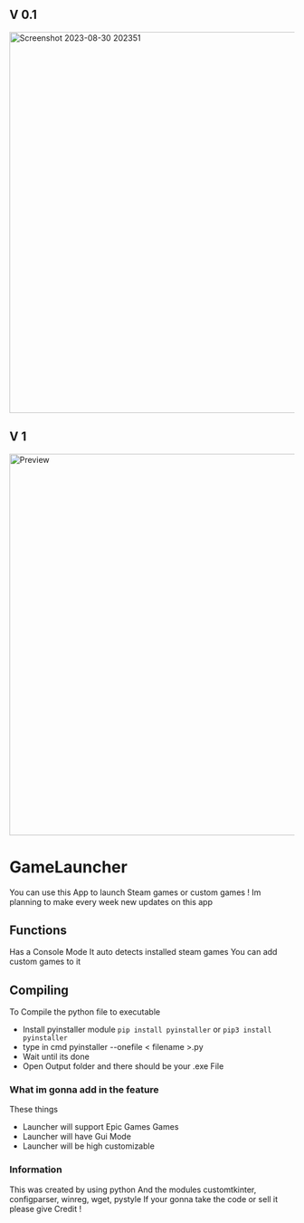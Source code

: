 
## V 0.1
<p>
  <img width="673" alt="Screenshot 2023-08-30 202351" src="https://github.com/RealViper8/GameLauncher/assets/101727162/baba1dde-1050-4837-8d71-c9cd6eb24603">
</p>

## V 1
<p>
  <img width="674" alt="Preview" src="https://github.com/RealViper8/GameLauncher/assets/101727162/52e822cd-9549-4d76-9ed6-720898d51a73">
</p>



GameLauncher
=======
You can use this App to launch Steam games or custom games !
Im planning to make every week new updates on this app

## Functions
Has a Console Mode
It auto detects installed steam games
You can add custom games to it 

## Compiling
To Compile the python file to executable

* Install pyinstaller module `pip install pyinstaller` or `pip3 install pyinstaller`
* type in cmd pyinstaller --onefile < filename >.py
* Wait until its done
* Open Output folder and there should be your .exe File

### What im gonna add in the feature
These things

* Launcher will support Epic Games Games
* Launcher will have Gui Mode
* Launcher will be high customizable

### Information
This was created by using python
And the modules customtkinter, configparser, winreg, wget, pystyle
If your gonna take the code or sell it please give Credit !
